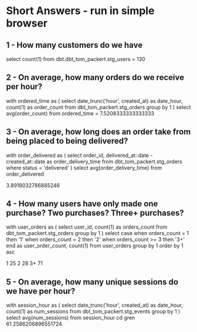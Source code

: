 # Short Answers - run in simple browser

## 1 - How many customers do we have
select count(1) from dbt.dbt_tom_packert.stg_users = 130

## 2 - On average, how many orders do we receive per hour?

with ordered_time as (
select 
  date_trunc('hour',  created_at) as date_hour,
  count(1) as order_count
from dbt_tom_packert.stg_orders 
group by 1 
)
select avg(order_count)
from ordered_time = 7.5208333333333333

## 3 - On average, how long does an order take from being placed to being delivered?

with order_delivered as (
select 
  order_id,
  delivered_at::date - created_at::date as order_delivery_time 
from dbt_tom_packert.stg_orders
where status = 'delivered'
)
select avg(order_delivery_time) from order_delivered

3.8918032786885246

## 4 - How many users have only made one purchase? Two purchases? Three+ purchases?

with user_orders as (
select 
  user_id,
  count(1) as orders_count 
from dbt_tom_packert.stg_orders 
group by 1
)
select 
  case 
    when orders_count = 1 then '1'
    when orders_count = 2 then '2'
    when orders_count >= 3 then '3+'
    end as user_order_count, 
   count(1)
from user_orders 
group by 1 
order by 1 asc

1 25
2 28
3+ 71

## 5 - On average, how many unique sessions do we have per hour?

with session_hour as (
select 
  date_trunc('hour',  created_at) as date_hour,
  count(1) as num_sessions
from dbt_tom_packert.stg_events
group by 1 
)
select avg(num_sessions) from session_hour
cd gren 
61.2586206896551724